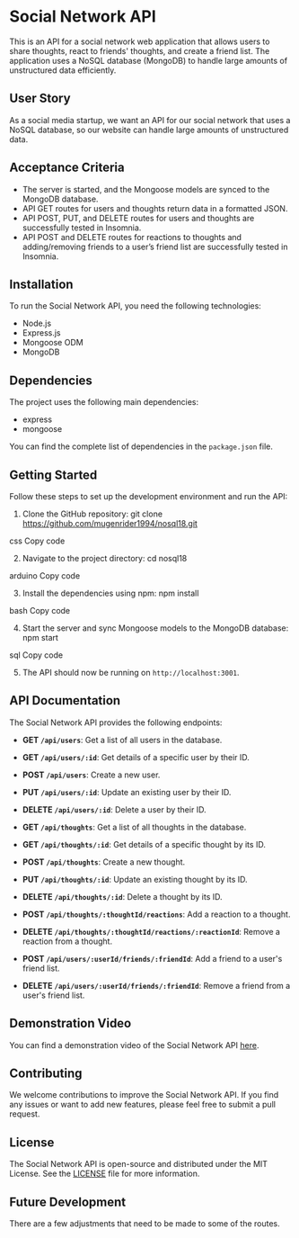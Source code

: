 # Social Network API

This is an API for a social network web application that allows users to share thoughts, react to friends' thoughts, and create a friend list. The application uses a NoSQL database (MongoDB) to handle large amounts of unstructured data efficiently.

## User Story

As a social media startup, we want an API for our social network that uses a NoSQL database, so our website can handle large amounts of unstructured data.

## Acceptance Criteria

- The server is started, and the Mongoose models are synced to the MongoDB database.
- API GET routes for users and thoughts return data in a formatted JSON.
- API POST, PUT, and DELETE routes for users and thoughts are successfully tested in Insomnia.
- API POST and DELETE routes for reactions to thoughts and adding/removing friends to a user’s friend list are successfully tested in Insomnia.

## Installation

To run the Social Network API, you need the following technologies:

- Node.js
- Express.js
- Mongoose ODM
- MongoDB

## Dependencies

The project uses the following main dependencies:

- express
- mongoose

You can find the complete list of dependencies in the `package.json` file.

## Getting Started

Follow these steps to set up the development environment and run the API:

1. Clone the GitHub repository:
git clone https://github.com/mugenrider1994/nosql18.git

css
Copy code

2. Navigate to the project directory:
cd nosql18

arduino
Copy code

3. Install the dependencies using npm:
npm install

bash
Copy code

4. Start the server and sync Mongoose models to the MongoDB database:
npm start

sql
Copy code

5. The API should now be running on `http://localhost:3001`.

## API Documentation

The Social Network API provides the following endpoints:

- **GET `/api/users`**: Get a list of all users in the database.
- **GET `/api/users/:id`**: Get details of a specific user by their ID.
- **POST `/api/users`**: Create a new user.
- **PUT `/api/users/:id`**: Update an existing user by their ID.
- **DELETE `/api/users/:id`**: Delete a user by their ID.

- **GET `/api/thoughts`**: Get a list of all thoughts in the database.
- **GET `/api/thoughts/:id`**: Get details of a specific thought by its ID.
- **POST `/api/thoughts`**: Create a new thought.
- **PUT `/api/thoughts/:id`**: Update an existing thought by its ID.
- **DELETE `/api/thoughts/:id`**: Delete a thought by its ID.

- **POST `/api/thoughts/:thoughtId/reactions`**: Add a reaction to a thought.
- **DELETE `/api/thoughts/:thoughtId/reactions/:reactionId`**: Remove a reaction from a thought.

- **POST `/api/users/:userId/friends/:friendId`**: Add a friend to a user's friend list.
- **DELETE `/api/users/:userId/friends/:friendId`**: Remove a friend from a user's friend list.

## Demonstration Video

You can find a demonstration video of the Social Network API [here](https://drive.google.com/file/d/1WeoCmb6wrjHiVLAtt5H6ul0SuTJs5yDP/view).

## Contributing

We welcome contributions to improve the Social Network API. If you find any issues or want to add new features, please feel free to submit a pull request.

## License

The Social Network API is open-source and distributed under the MIT License. See the [LICENSE](LICENSE) file for more information.

## Future Development

There are a few adjustments that need to be made to some of the routes.
